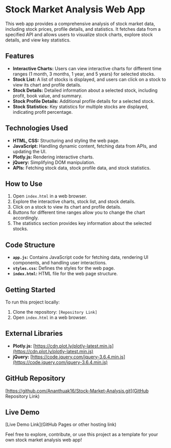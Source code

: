# Stock Market Analysis Web App

This web app provides a comprehensive analysis of stock market data, including stock prices, profile details, and statistics. It fetches data from a specified API and allows users to visualize stock charts, explore stock details, and view key statistics.

## Features

- **Interactive Charts:** Users can view interactive charts for different time ranges (1 month, 3 months, 1 year, and 5 years) for selected stocks.
- **Stock List:** A list of stocks is displayed, and users can click on a stock to view its chart and profile details.
- **Stock Details:** Detailed information about a selected stock, including profit, book value, and summary.
- **Stock Profile Details:** Additional profile details for a selected stock.
- **Stock Statistics:** Key statistics for multiple stocks are displayed, indicating profit percentage.

## Technologies Used

- **HTML, CSS:** Structuring and styling the web page.
- **JavaScript:** Handling dynamic content, fetching data from APIs, and updating the UI.
- **Plotly.js:** Rendering interactive charts.
- **jQuery:** Simplifying DOM manipulation.
- **APIs:** Fetching stock data, stock profile data, and stock statistics.

## How to Use

1. Open `index.html` in a web browser.
2. Explore the interactive charts, stock list, and stock details.
3. Click on a stock to view its chart and profile details.
4. Buttons for different time ranges allow you to change the chart accordingly.
5. The statistics section provides key information about the selected stocks.

## Code Structure

- **`app.js`:** Contains JavaScript code for fetching data, rendering UI components, and handling user interactions.
- **`styles.css`:** Defines the styles for the web page.
- **`index.html`:** HTML file for the web page structure.

## Getting Started

To run this project locally:

1. Clone the repository: `[Repository Link]`
2. Open `index.html` in a web browser.

## External Libraries

- **Plotly.js:** [https://cdn.plot.ly/plotly-latest.min.js](https://cdn.plot.ly/plotly-latest.min.js)
- **jQuery:** [https://code.jquery.com/jquery-3.6.4.min.js](https://code.jquery.com/jquery-3.6.4.min.js)

## GitHub Repository

[https://github.com/Ananthuak16/Stock-Market-Analysis.git](GitHub Repository Link)

## Live Demo

[Live Demo Link](GitHub Pages or other hosting link)

Feel free to explore, contribute, or use this project as a template for your own stock market analysis web app!
